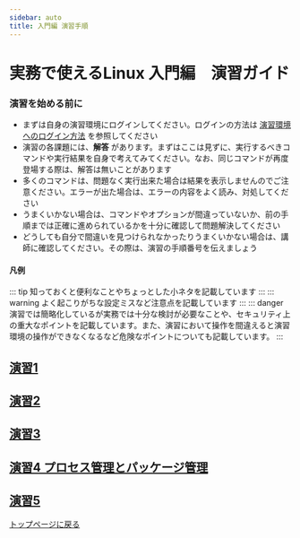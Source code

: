 ```yaml
---
sidebar: auto
title: 入門編 演習手順
---
```


実務で使えるLinux 入門編　演習ガイド
==

### 演習を始める前に
- まずは自身の演習環境にログインしてください。ログインの方法は [演習環境へのログイン方法](../howtologin/index.md) を参照してください
- 演習の各課題には、**解答** があります。まずはここは見ずに、実行するべきコマンドや実行結果を自身で考えてみてください。なお、同じコマンドが再度登場する際は、解答は無いことがあります
- 多くのコマンドは、問題なく実行出来た場合は結果を表示しませんのでご注意ください。エラーが出た場合は、エラーの内容をよく読み、対処してください
- うまくいかない場合は、コマンドやオプションが間違っていないか、前の手順までは正確に進められているかを十分に確認して問題解決してください
- どうしても自分で間違いを見つけられなかったりうまくいかない場合は、講師に確認してください。その際は、演習の手順番号を伝えましょう

#### 凡例
::: tip 
知っておくと便利なことやちょっとした小ネタを記載しています
:::
::: warning
よく起こりがちな設定ミスなど注意点を記載しています
:::
::: danger
演習では簡略化しているが実務では十分な検討が必要なことや、セキュリティ上の重大なポイントを記載しています。また、演習において操作を間違えると演習環境の操作ができなくなるなど危険なポイントについても記載しています。
:::

## [演習1](./lab1/index.md)
## [演習2](./lab2/index.md)
## [演習3](./lab3/index.md)
## [演習4 プロセス管理とパッケージ管理](./lab4/index.md)
## [演習5](./lab5/index.md)

[トップページに戻る](../index.md)